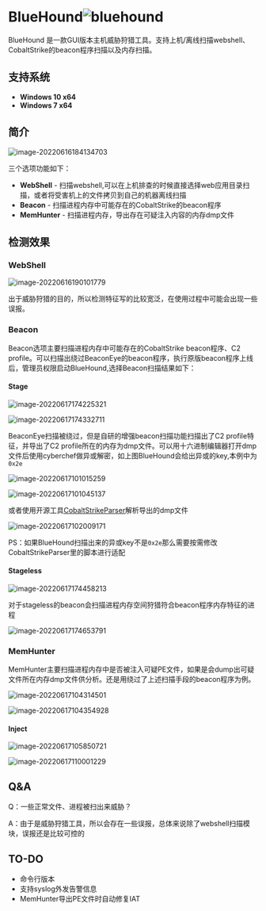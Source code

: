 # BlueHound![bluehound](img/bluehound.png)

BlueHound 是一款GUI版本主机威胁狩猎工具。支持上机/离线扫描webshell、CobaltStrike的beacon程序扫描以及内存扫描。

## 支持系统

- **Windows 10 x64**
- **Windows 7 x64**





## 简介

![image-20220616184134703](img/dashboard.png)

三个选项功能如下：

- **WebShell** - 扫描webshell,可以在上机排查的时候直接选择web应用目录扫描，或者将受害机上的文件拷贝到自己的机器离线扫描
- **Beacon** - 扫描进程内存中可能存在的CobaltStrike的beacon程序
- **MemHunter** - 扫描进程内存，导出存在可疑注入内容的内存dmp文件

## 检测效果

### WebShell

![image-20220616190101779](img/webshell.png)

出于威胁狩猎的目的，所以检测特征写的比较宽泛，在使用过程中可能会出现一些误报。

### Beacon

Beacon选项主要扫描进程内存中可能存在的CobaltStrike beacon程序、C2 profile。可以扫描出绕过BeaconEye的beacon程序，执行原版beacon程序上线后，管理员权限启动BlueHound,选择Beacon扫描结果如下：

#### Stage

![image-20220617174225321](img/beaconeye-satge.png)

![image-20220617174332711](img/hound-c2.png)

BeaconEye扫描被绕过，但是自研的增强beacon扫描功能扫描出了C2 profile特征，并导出了C2 profile所在的内存为dmp文件。可以用十六进制编辑器打开dmp文件后使用cyberchef做异或解密，如上图BlueHound会给出异或的key,本例中为`0x2e`

![image-20220617101015259](img/hxd.png)

![image-20220617101045137](img/cyberchef.png)

或者使用开源工具[CobaltStrikeParser](https://github.com/Sentinel-One/CobaltStrikeParser)解析导出的dmp文件

![image-20220617102009171](img/cs-parser.png)

PS：如果BlueHound扫描出来的异或key不是`0x2e`那么需要按需修改CobaltStrikeParser里的脚本进行适配

#### Stageless

![image-20220617174458213](img/beaconeye-stageless.png)

对于stageless的beacon会扫描进程内存空间狩猎符合beacon程序内存特征的进程

![image-20220617174653791](img/hound-stageless.png)

### MemHunter

MemHunter主要扫描进程内存中是否被注入可疑PE文件，如果是会dump出可疑文件所在内存dmp文件供分析。还是用绕过了上述扫描手段的beacon程序为例。

![image-20220617104314501](img/mem-1.png)

![image-20220617104354928](img/mem-2.png)



#### Inject

![image-20220617105850721](img/inject.png)

![image-20220617110001229](img/cs-parser2.png)

## Q&A

Q：一些正常文件、进程被扫出来威胁？

A：由于是威胁狩猎工具，所以会存在一些误报，总体来说除了webshell扫描模块，误报还是比较可控的



## TO-DO

- 命令行版本
- 支持syslog外发告警信息
- MemHunter导出PE文件时自动修复IAT